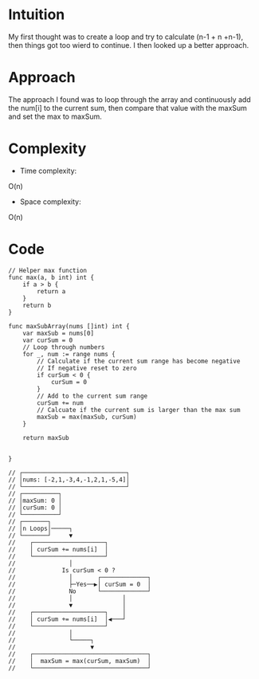# Intuition
<!-- Describe your first thoughts on how to solve this problem. -->
My first thought was to create a loop and try to calculate (n-1 + n +n-1), then things got too wierd to continue. I then looked up a better approach.
# Approach
<!-- Describe your approach to solving the problem. -->
The approach I found was to loop through the array and continuously add the num[i] to the current sum, then compare that value with the maxSum and set the max to maxSum.

# Complexity
- Time complexity:
<!-- Add your time complexity here, e.g. $$O(n)$$ -->
O(n)

- Space complexity:
<!-- Add your space complexity here, e.g. $$O(n)$$ -->
O(n)

# Code
```
// Helper max function
func max(a, b int) int {
    if a > b {
        return a
    }
    return b
}

func maxSubArray(nums []int) int {
    var maxSub = nums[0]
    var curSum = 0
    // Loop through numbers
    for _, num := range nums {
        // Calculate if the current sum range has become negative
        // If negative reset to zero
        if curSum < 0 {
            curSum = 0
        }
        // Add to the current sum range
        curSum += num
        // Calcuate if the current sum is larger than the max sum
        maxSub = max(maxSub, curSum)
    }

    return maxSub

    
}

// ┌─────────────────────────────┐
// │nums: [-2,1,-3,4,-1,2,1,-5,4]│
// └─────────────────────────────┘
// ┌──────────┐
// │maxSum: 0 │
// │curSum: 0 │
// └──────────┘
// ┌───────┐
// │n Loops│─────┐
// └───────┘     ▼
//    ┌────────────────────┐
//    │ curSum += nums[i]  │
//    └────────────────────┘
//               │
//             Is curSum < 0 ?
//               │       ┌─────────────┐
//               ├─Yes──▶│ curSum = 0  │
//               No      └─────────────┘
//               │              │
//               ▼              │
//    ┌────────────────────┐    │
//    │ curSum += nums[i]  │◀───┘
//    └────────────────────┘
//               │
//               └─────┐
//                     ▼
//    ┌────────────────────────────────┐
//    │  maxSum = max(curSum, maxSum)  │
//    └────────────────────────────────┘
```